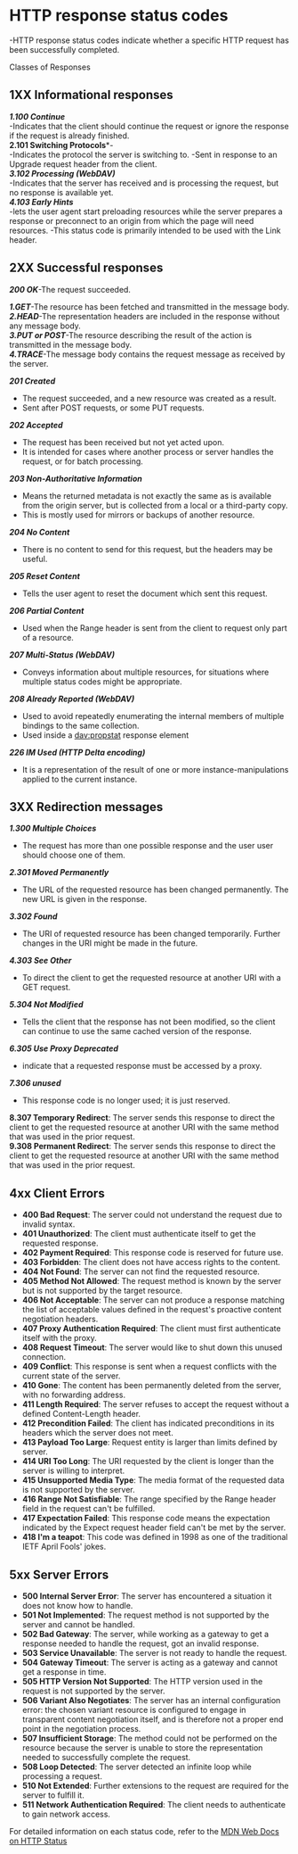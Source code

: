 # HTTP response status codes
-HTTP response status codes indicate whether a specific HTTP request has been successfully completed.

Classes of Responses  
## 1XX Informational responses 
***1.100 Continue***  
-Indicates that the client should continue the request or ignore the response if the request is already finished.  
**2.101 Switching Protocols***-  
-Indicates the protocol the server is switching to. 
-Sent in response to an Upgrade request header from the client.    
***3.102 Processing (WebDAV)***  
-Indicates that the server has received and is processing the request, but no response is available yet.   
***4.103 Early Hints***  
-lets the user agent start preloading resources while the server prepares a response or preconnect to an origin from which the page will need resources.
-This status code is primarily intended to be used with the Link header.

## 2XX Successful responses

***200 OK***-The request succeeded. 

***1.GET***-The resource has been fetched and transmitted in the message body.  
***2.HEAD***-The representation headers are included in the response without any message body.  
***3.PUT or POST***-The resource describing the result of the action is transmitted in the message body.  
***4.TRACE***-The message body contains the request message as received by the server.  

***201 Created***  
- The request succeeded, and a new resource was created as a result.   
- Sent after POST requests, or some PUT requests.

***202 Accepted***  
- The request has been received but not yet acted upon.  
- It is intended for cases where another process or server handles the request, or for batch processing.

***203 Non-Authoritative Information***
- Means the returned metadata is not exactly the same as is available from the origin server, but is collected from a local or a third-party copy. 
- This is mostly used for mirrors or backups of another resource. 


***204 No Content***
- There is no content to send for this request, but the headers may be useful.

***205 Reset Content***
- Tells the user agent to reset the document which sent this request.  

***206 Partial Content***
- Used when the Range header is sent from the client to request only part of a resource.

***207 Multi-Status (WebDAV)***
- Conveys information about multiple resources, for situations where multiple status codes might be appropriate.

***208 Already Reported (WebDAV)***
- Used to avoid repeatedly enumerating the internal members of multiple bindings to the same collection.
- Used inside a <dav:propstat> response element

***226 IM Used (HTTP Delta encoding)***
- It is a representation of the result of one or more instance-manipulations applied to the current instance.

## 3XX Redirection messages
***1.300 Multiple Choices***
- The request has more than one possible response and the user user should choose one of them. 

***2.301 Moved Permanently***
- The URL of the requested resource has been changed permanently. The new URL is given in the response.

***3.302 Found***
- The URI of requested resource has been changed temporarily. Further changes in the URI might be made in the future.

***4.303 See Other***  
- To direct the client to get the requested resource at another URI with a GET request.

 ***5.304 Not Modified***
 -  Tells the client that the response has not been modified, so the client can continue to use the same cached version of the response.

 ***6.305 Use Proxy Deprecated***
 -  indicate that a requested response must be accessed by a proxy. 

 ***7.306 unused***
 - This response code is no longer used; it is just reserved.  


  **8.307 Temporary Redirect**: The server sends this response to direct the client to get the requested resource at another URI with the same method that was used in the prior request.  
**9.308 Permanent Redirect**: The server sends this response to direct the client to get the requested resource at another URI with the same method that was used in the prior request.


## 4xx Client Errors
- **400 Bad Request**: The server could not understand the request due to invalid syntax.
- **401 Unauthorized**: The client must authenticate itself to get the requested response.
- **402 Payment Required**: This response code is reserved for future use.
- **403 Forbidden**: The client does not have access rights to the content.
- **404 Not Found**: The server can not find the requested resource.
- **405 Method Not Allowed**: The request method is known by the server but is not supported by the target resource.
- **406 Not Acceptable**: The server can not produce a response matching the list of acceptable values defined in the request's proactive content negotiation headers.
- **407 Proxy Authentication Required**: The client must first authenticate itself with the proxy.
- **408 Request Timeout**: The server would like to shut down this unused connection.
- **409 Conflict**: This response is sent when a request conflicts with the current state of the server.
- **410 Gone**: The content has been permanently deleted from the server, with no forwarding address.
- **411 Length Required**: The server refuses to accept the request without a defined Content-Length header.
- **412 Precondition Failed**: The client has indicated preconditions in its headers which the server does not meet.
- **413 Payload Too Large**: Request entity is larger than limits defined by server.
- **414 URI Too Long**: The URI requested by the client is longer than the server is willing to interpret.
- **415 Unsupported Media Type**: The media format of the requested data is not supported by the server.
- **416 Range Not Satisfiable**: The range specified by the Range header field in the request can't be fulfilled.
- **417 Expectation Failed**: This response code means the expectation indicated by the Expect request header field can't be met by the server.
- **418 I'm a teapot**: This code was defined in 1998 as one of the traditional IETF April Fools' jokes.

## 5xx Server Errors
- **500 Internal Server Error**: The server has encountered a situation it does not know how to handle.
- **501 Not Implemented**: The request method is not supported by the server and cannot be handled.
- **502 Bad Gateway**: The server, while working as a gateway to get a response needed to handle the request, got an invalid response.
- **503 Service Unavailable**: The server is not ready to handle the request.
- **504 Gateway Timeout**: The server is acting as a gateway and cannot get a response in time.
- **505 HTTP Version Not Supported**: The HTTP version used in the request is not supported by the server.
- **506 Variant Also Negotiates**: The server has an internal configuration error: the chosen variant resource is configured to engage in transparent content negotiation itself, and is therefore not a proper end point in the negotiation process.
- **507 Insufficient Storage**: The method could not be performed on the resource because the server is unable to store the representation needed to successfully complete the request.
- **508 Loop Detected**: The server detected an infinite loop while processing a request.
- **510 Not Extended**: Further extensions to the request are required for the server to fulfill it.
- **511 Network Authentication Required**: The client needs to authenticate to gain network access.

For detailed information on each status code, refer to the [MDN Web Docs on HTTP Status](https://github.com/viniek)